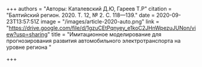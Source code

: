 +++
authors = "Авторы: Каталевский Д.Ю, Гареев Т.Р"
citation = "Балтийский регион. 2020. Т. 12, № 2. С. 118—139."
date = 2020-09-23T13:57:51Z
image = "/images/article-2020-auto.png"
link = "https://drive.google.com/file/d/1gzuCEtPqnyey_e1koC2JHnWpezuJUNon/view?usp=sharing"
title = "Имитационное моделирование для прогнозирования развития автомобильного электротранспорта на уровне региона "

+++

